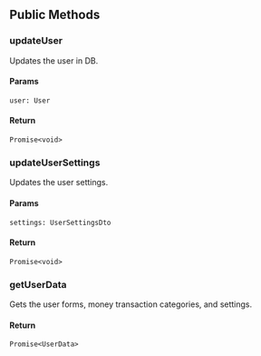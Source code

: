 ## Public Methods

### updateUser

Updates the user in DB.

#### Params

`user: User`

#### Return

`Promise<void>`

### updateUserSettings

Updates the user settings.

#### Params

`settings: UserSettingsDto`

#### Return

`Promise<void>`

### getUserData

Gets the user forms, money transaction categories, and settings.

#### Return

`Promise<UserData>`
